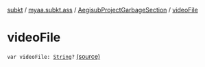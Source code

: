 [subkt](../../index.md) / [myaa.subkt.ass](../index.md) / [AegisubProjectGarbageSection](index.md) / [videoFile](./video-file.md)

# videoFile

`var videoFile: `[`String`](https://kotlinlang.org/api/latest/jvm/stdlib/kotlin/-string/index.html)`?` [(source)](https://github.com/Myaamori/SubKt/blob/0.1.12/src/main/kotlin/myaa/subkt/ass/parser.kt#L848)